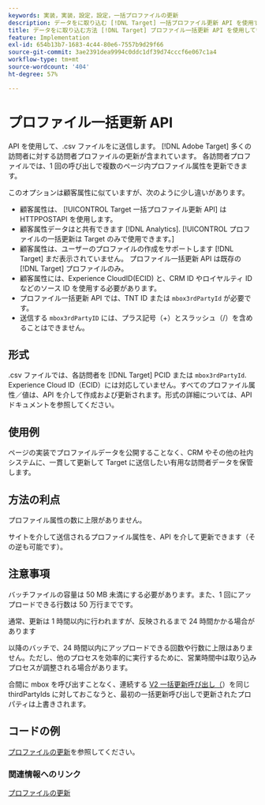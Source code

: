 ```yaml
---
keywords: 実装，実装，設定，設定，一括プロファイルの更新
description: データをに取り込む [!DNL Target] 一括プロファイル更新 API を使用する。
title: データをに取り込む方法 [!DNL Target] プロファイル一括更新 API を使用している場合
feature: Implementation
exl-id: 654b13b7-1683-4c44-80e6-7557b9d29f66
source-git-commit: 3ae2391dea9994c0ddc1df39d74cccf6e067c1a4
workflow-type: tm+mt
source-wordcount: '404'
ht-degree: 57%

---
```


# プロファイル一括更新 API

API を使用して、.csv ファイルをに送信します。 [!DNL Adobe Target] 多くの訪問者に対する訪問者プロファイルの更新が含まれています。 各訪問者プロファイルでは、1 回の呼び出しで複数のページ内プロファイル属性を更新できます。

このオプションは顧客属性に似ていますが、次のように少し違いがあります。

* 顧客属性は、 [!UICONTROL Target 一括プロファイル更新 API] は HTTPPOSTAPI を使用します。
* 顧客属性データはと共有できます [!DNL Analytics]. [!UICONTROL プロファイルの一括更新は Target のみで使用できます。]
* 顧客属性は、ユーザーのプロファイルの作成をサポートします [!DNL Target] まだ表示されていません。 プロファイル一括更新 API は既存の [!DNL Target] プロファイルのみ。
* 顧客属性には、Experience CloudID(ECID) と、CRM ID やロイヤルティ ID などのソース ID を使用する必要があります。
* プロファイル一括更新 API では、TNT ID または `mbox3rdPartyId` が必要です。
* 送信する `mbox3rdPartyID` には、プラス記号（+）とスラッシュ（/）を含めることはできません。

## 形式

.csv ファイルでは、各訪問者を [!DNL Target] PCID または `mbox3rdPartyId`. Experience Cloud ID（ECID）には対応していません。すべてのプロファイル属性／値は、API を介して作成および更新されます。形式の詳細については、API ドキュメントを参照してください。

## 使用例

ページの実装でプロファイルデータを公開することなく、CRM やその他の社内システムに、一貫して更新して Target に送信したい有用な訪問者データを保管します。

## 方法の利点

プロファイル属性の数に上限がありません。

サイトを介して送信されるプロファイル属性を、API を介して更新できます（その逆も可能です）。

## 注意事項

バッチファイルの容量は 50 MB 未満にする必要があります。また、1 回にアップロードできる行数は 50 万行までです。

通常、更新は 1 時間以内に行われますが、反映されるまで 24 時間かかる場合があります

以降のバッチで、24 時間以内にアップロードできる回数や行数に上限はありません。ただし、他のプロセスを効率的に実行するために、営業時間中は取り込みプロセスが調整される場合があります。

合間に mbox を呼び出すことなく、連続する [V2 一括更新呼び出し（](https://developers.adobetarget.com/api/#updating-profiles)）を同じ thirdPartyIds に対しておこなうと、最初の一括更新呼び出しで更新されたプロパティは上書きされます。

## コードの例

[プロファイルの更新](https://developers.adobetarget.com/api/#updating-profiles)を参照してください。

### 関連情報へのリンク

[プロファイルの更新](https://developers.adobetarget.com/api/#updating-profiles)
